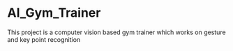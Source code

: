 # AI_Gym_Trainer
This project is a computer vision based gym trainer which works on gesture and key point recognition 
